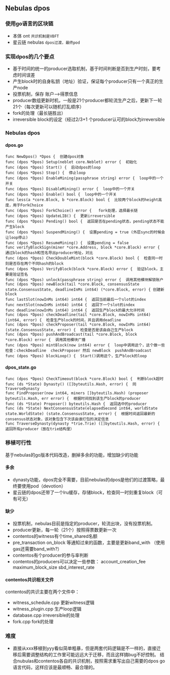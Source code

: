Nebulas dpos
----------

### 使用go语言的区块链
- 本体 ont ``` 共识机制是VBFT ```
- 星云链 nebulas ``` dpos过渡，最终pod ```

### 实现dpos的几个要点
- 基于时间的统一的producer选取机制，基于时间判断是否到生产时刻，要考虑时间误差
- 产生block时的自身私钥（地址）验证，保证每个producer只有一个真正的生产node
- 投票机制，保存  账户——>得票信息
- producer数组更新时机，一般是21个producer都轮流生产之后，更新下一轮21个（每次更新可以随机打乱顺序）
- fork的处理（最长链胜出）
- irreversible block的设定（经过2/3+1 个producer认可的block为irreversible

### Nebulas dpos
#### dpos.go
```
func NewDpos() *Dpos {  创建dpos对象
func (dpos *Dpos) Setup(neblet core.Neblet) error {  初始化
func (dpos *Dpos) Start() {  启动dpos的loop
func (dpos *Dpos) Stop() {  停止loop
func (dpos *Dpos) EnableMining(passphrase string) error {  loop中的一个开关
func (dpos *Dpos) DisableMining() error {  loop中的一个开关
func (dpos *Dpos) Enable() bool {  loop中的一个开关
func less(a *core.Block, b *core.Block) bool {  比较两个block的height高度，用于ForkChoice
func (dpos *Dpos) ForkChoice() error {   fork处理，选择最长链
func (dpos *Dpos) UpdateLIB() {  更新irreversible
func (dpos *Dpos) Pending() bool {  返回是否在pending状态，pending状态不能产生block
func (dpos *Dpos) SuspendMining() {  设置pending = true (外层sync的时候会让loop停止)
func (dpos *Dpos) ResumeMining() {  设置pending = false
func verifyBlockSign(miner *core.Address, block *core.Block) error {  通过block的hash和签名导出producer地址，对比
func (dpos *Dpos) CheckDoubleMint(block *core.Block) bool {  检查同一时刻是否存在两个不同hash的block
func (dpos *Dpos) VerifyBlock(block *core.Block) error {  验证block，主要是验证签名
func (dpos *Dpos) unlock(passphrase string) error {  调用其他模块解锁账户
func (dpos *Dpos) newBlock(tail *core.Block, consensusState state.ConsensusState, deadlineInMs int64) (*core.Block, error) { 创建新block
func lastSlot(nowInMs int64) int64 {  返回当前最后一个slot的index
func nextSlot(nowInMs int64) int64 {  返回下一个slot的index
func deadline(nowInMs int64) int64 {  返回生产block的最大允许时间
func (dpos *Dpos) checkDeadline(tail *core.Block, nowInMs int64) (int64, error) {  检查生产block的时间，并且调用deadline
func (dpos *Dpos) checkProposer(tail *core.Block, nowInMs int64) (state.ConsensusState, error) {  检查是否是该由自己生产block
func (dpos *Dpos) pushAndBroadcast(tail *core.Block, block *core.Block) error {  调用其他模块广播
func (dpos *Dpos) mintBlock(now int64) error {  loop中调用这个，这个做一些检查：checkDeadline  checkProposer 然后 newBlock  pushAndBroadcast
func (dpos *Dpos) blockLoop() {  Start()调用这个，生产block的loop
```
#### dpos_state.go
```
func (dpos *Dpos) CheckTimeout(block *core.Block) bool {  判断block超时
func (ds *State) Dynasty() ([]byteutils.Hash, error) {  同TraverseDynasty
func FindProposer(now int64, miners []byteutils.Hash) (proposer byteutils.Hash, err error) {  根据时间找到该生产block的producer
func (ds *State) Proposer() byteutils.Hash {  返回选中的producer
func (ds *State) NextConsensusState(elapsedSecond int64, worldState state.WorldState) (state.ConsensusState, error) {  根据时间返回最新的consensus状态对象，该对象包含下次该由谁打包的决定信息
func TraverseDynasty(dynasty *trie.Trie) ([]byteutils.Hash, error) {  返回所有producer（放在trie结构里）
```

### 移植可行性
基于nebulas的go版本代码改造，删掉多余的功能，增加缺少的功能

#### 多余
- dynasty功能，dpos完全不需要，目前nebulas的dpos是他们的过渡策略，最终要使用pod（devotion）
- 星云链的dpos还带了一个lru缓存，存储block，检查同一时刻重复block（可有可无）

#### 缺少
- 投票机制，nebulas目前是指定的producer，轮流出块，没有投票机制。
- producer更新，每一轮（21个）按照得票数更新一次
- contentos的witness有个time_shared名额
- pre_transaction on_block 等通知过来的函数，主要是更新band_with （使用gas还需要band_with?）
- contentos有个producer的参与率判断
- contentos的producers可以决定一些参数： account_creation_fee  maximum_block_size  sbd_interest_rate

#### contentos共识相关文件
contentos的共识主要在两个文件中：
- witness_schedule.cpp  更新witness逻辑
- witness_plugin.cpp  生产loop逻辑
- database.cpp  irreversible的处理
- fork.cpp  fork的处理

### 难度
- 直接从xxx移植到yyy看似简单粗暴，但是两套代码逻辑是不一样的，直接迁移后需要调整结构的工作里可能远远大于迁移，而且这样搞bug不好控制。
结合nubulas和contentos各自的共识机制，按照需求重写出自己需要的dpos go语言代码，这样应该是最顺畅、最合理的。
